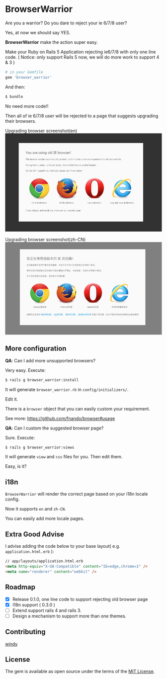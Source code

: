 # BrowserWarrior

Are you a warrior? Do you dare to reject your ie 6/7/8 user?

Yes, at now we should say YES.

**BrowserWarrior** make the action super easy.

Make your Ruby on Rails 5 Application rejecting ie6/7/8 with only one line code. ( Notice: only support Rails 5 now, we will do more work to support 4 & 3 )

```ruby
# in your Gemfile
gem 'browser_warrior'
```

And then:
```bash
$ bundle
```

No need more code!!

Then all of ie 6/7/8 user will be rejected to a page that suggests upgrading their browsers.

Upgrading browser screenshot(en)
![screenshot](https://github.com/80percent/browser_warrior/raw/master/img/browser-en.jpg)

Upgrading browser screenshot(zh-CN)
![screenshot](https://github.com/80percent/browser_warrior/raw/master/img/browser.png)

## More configuration

**QA**: Can I add more unsupported browsers?

Very easy. Execute:

```bash
$ rails g browser_warrior:install
```

It will generate `browser_warrior.rb` in `config/initializers/`.

Edit it.

There is a `browser` object that you can easily custom your requirement.

See more: <https://github.com/fnando/browser#usage>

**QA**: Can I custom the suggested browser page?

Sure. Execute:

```bash
$ rails g browser_warrior:views
```

It will generate `view` and `css` files for you.
Then edit them.

Easy, is it?

## i18n

`BrowserWarrior` will render the correct page based on your i18n locale config.

Now it supports `en` and `zh-CN`.

You can easily add more locale pages.

## Extra Good Advise

I advise adding the code below to your base layout( e.g. `application.html.erb` ):

```html
// app/layouts/application.html.erb
<meta http-equiv="X-UA-Compatible" content="IE=edge,chrome=1" />
<meta name="renderer" content="webkit" />
```


## Roadmap

- [x] Release 0.1.0, one line code to support rejecting old browser page
- [x] I18n support ( 0.3.0 )
- [ ] Extend support rails 4 and rails 3.
- [ ] Design a mechanism to support more than one themes.

## Contributing
[windy](https://github.com/windy)

## License
The gem is available as open source under the terms of the [MIT License](http://opensource.org/licenses/MIT).
